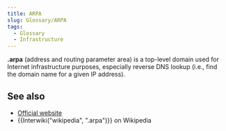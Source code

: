 ```yaml
---
title: ARPA
slug: Glossary/ARPA
tags:
  - Glossary
  - Infrastructure
---
```

**.arpa** (address and routing parameter area) is a top-level domain used for Internet infrastructure purposes, especially reverse DNS lookup (i.e., find the domain name for a given IP address).

## See also

- [Official website](https://www.iana.org/domains/arpa)
- {{Interwiki("wikipedia", ".arpa")}} on Wikipedia
